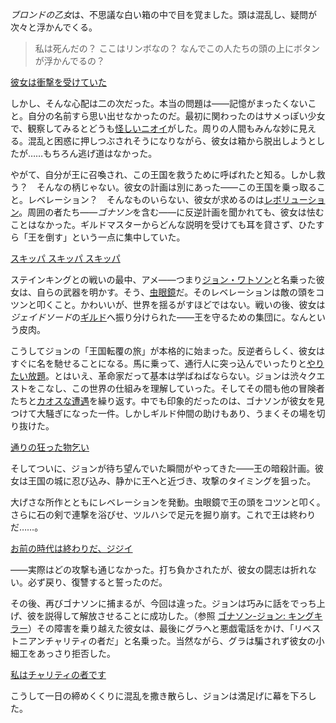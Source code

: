 <!-- title: ジョン・ワトソン -->
<!-- status: 生存 -->

*ブロンドの乙女*は、不思議な白い箱の中で目を覚ました。頭は混乱し、疑問が次々と浮かんでくる。

> 私は死んだの？ ここはリンボなの？ なんでこの人たちの頭の上にボタンが浮かんでるの？

[彼女は衝撃を受けていた](#embed:https://www.youtube.com/live/hUCfCWOj-1w?feature=shared&t=287)

しかし、そんな心配は二の次だった。本当の問題は――記憶がまったくないこと。自分の名前すら思い出せなかったのだ。最初に関わったのはサメっぽい少女で、観察してみるとどうも[怪しいニオイ](https://www.youtube.com/live/hUCfCWOj-1w?feature=shared&t=552)がした。周りの人間もみんな妙に見える。混乱と困惑に押しつぶされそうになりながら、彼女は箱から脱出しようとしたが……もちろん逃げ道はなかった。

やがて、自分が王に召喚され、この王国を救うために呼ばれたと知る。しかし救う？　そんなの柄じゃない。彼女の計画は別にあった――この王国を乗っ取ること。レベレーション？　そんなものいらない、彼女が求めるのは[レボリューション](https://www.youtube.com/live/hUCfCWOj-1w?feature=shared&t=2486)。周囲の者たち――*ゴナソン*を含む――に反逆計画を聞かれても、彼女は怯むことはなかった。ギルドマスターからどんな説明を受けても耳を貸さず、ひたすら「王を倒す」という一点に集中していた。

[スキッパ スキッパ スキッパ](#embed:https://www.youtube.com/live/hUCfCWOj-1w?t=2609)

ステインキングとの戦いの最中、アメ――つまり[ジョン・ワトソン](https://www.youtube.com/live/hUCfCWOj-1w?feature=shared&t=2554)と名乗った彼女は、自らの武器を明かす。そう、[虫眼鏡](https://www.youtube.com/live/hUCfCWOj-1w?feature=shared&t=3055)だ。そのレベレーションは敵の頭をコツンと叩くこと。かわいいが、世界を揺るがすほどではない。戦いの後、彼女は*ジェイドソード*の[ギルド](https://www.youtube.com/live/hUCfCWOj-1w?feature=shared&t=3328)へ振り分けられた――王を守るための集団に。なんという皮肉。

こうしてジョンの「王国転覆の旅」が本格的に始まった。反逆者らしく、彼女はすぐに名を馳せることになる。馬に乗って、通行人に突っ込んでいったりと[やりたい放題](https://www.youtube.com/live/hUCfCWOj-1w?feature=shared&t=3966)。とはいえ、革命家だって基本は学ばねばならない。ジョンは渋々クエストをこなし、この世界の仕組みを理解していった。そしてその間も他の冒険者たちと[カオスな遭遇](https://www.youtube.com/live/hUCfCWOj-1w?feature=shared&t=5214)を繰り返す。中でも印象的だったのは、ゴナソンが彼女を見つけて大騒ぎになった一件。しかしギルド仲間の助けもあり、うまくその場を切り抜けた。

[通りの狂った物乞い](#embed:https://www.youtube.com/live/hUCfCWOj-1w?feature=shared&t=5893)

そしてついに、ジョンが待ち望んでいた瞬間がやってきた――王の暗殺計画。彼女は王国の城に忍び込み、静かに王へと近づき、攻撃のタイミングを狙った。

大げさな所作とともにレベレーションを発動。虫眼鏡で王の頭をコツンと叩く。さらに石の剣で連撃を浴びせ、ツルハシで足元を掘り崩す。これで王は終わりだ……。

[お前の時代は終わりだ、ジジイ](#embed:https://www.youtube.com/live/hUCfCWOj-1w?feature=shared&t=6333)

――実際はどの攻撃も通じなかった。打ち負かされたが、彼女の闘志は折れない。必ず戻り、復讐すると誓ったのだ。

その後、再びゴナソンに捕まるが、今回は違った。ジョンは巧みに話をでっち上げ、彼を説得して解放させることに成功した。（参照 [ゴナソン-ジョン: キングキラー](#edge:gigi-ame)）その障害を乗り越えた彼女は、最後にグラへと悪戯電話をかけ、「リベストニアンチャリティの者だ」と名乗った。当然ながら、グラは騙されず彼女の小細工をあっさり拒否した。

[私はチャリティの者です](#embed:https://www.youtube.com/live/hUCfCWOj-1w?feature=shared&t=7353)

こうして一日の締めくくりに混乱を撒き散らし、ジョンは満足げに幕を下ろした。
